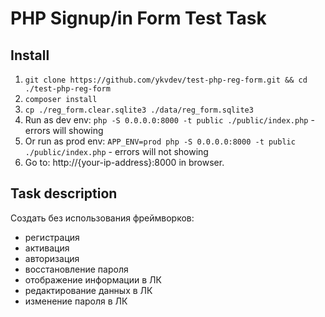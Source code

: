 # PHP Signup/in Form Test Task

## Install

1. `git clone https://github.com/ykvdev/test-php-reg-form.git && cd ./test-php-reg-form`
1. `composer install`
1. `cp ./reg_form.clear.sqlite3 ./data/reg_form.sqlite3`
1. Run as dev env: `php -S 0.0.0.0:8000 -t public ./public/index.php` - errors will showing
1. Or run as prod env: `APP_ENV=prod php -S 0.0.0.0:8000 -t public ./public/index.php` - errors will not showing
1. Go to: http://{your-ip-address}:8000 in browser.

## Task description

Создать без использования фреймворков:

- регистрация
- активация
- авторизация
- восстановление пароля
- отображение информации в ЛК
- редактирование данных в ЛК
- изменение пароля в ЛК